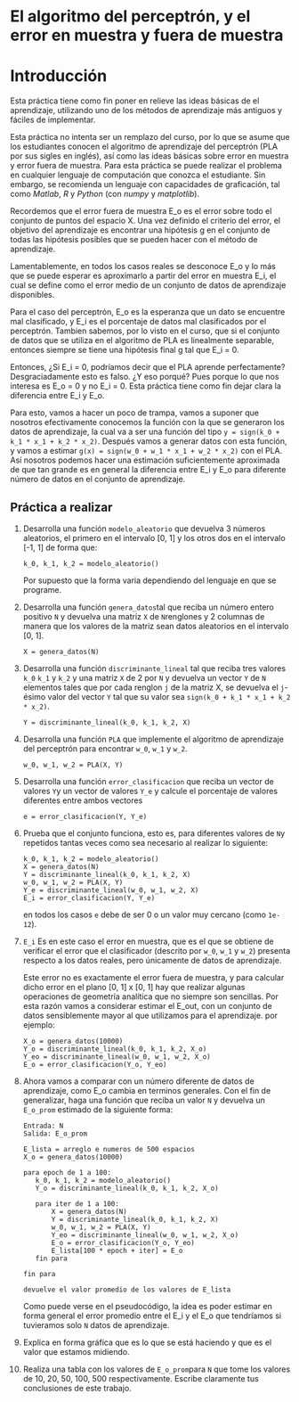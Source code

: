 # El algoritmo del perceptrón, y el error en muestra y fuera de muestra

# Introducción 

Esta práctica tiene como fin poner en relieve las ideas básicas de el aprendizaje, utilizando uno de los métodos de aprendizaje más antiguos y fáciles de implementar.

Esta práctica no intenta ser un remplazo del curso, por lo que se asume que los estudiantes conocen el algoritmo de aprendizaje del perceptrón (PLA por sus sigles en inglés), así como las ideas básicas sobre error en muestra y error fuera de muestra. Para esta práctica se puede realizar el problema en cualquier lenguaje de computación que conozca el estudiante. Sin embargo, se recomienda un lenguaje con capacidades de graficación, tal como *Matlab*, *R* y *Python* (con *numpy* y *matplotlib*).

Recordemos que el error fuera de muestra E_o es el error sobre todo el conjunto de puntos del espacio X. Una vez definido el criterio del error, el objetivo del aprendizaje es encontrar una hipótesis g en el conjunto de todas las hipótesis posibles que se pueden hacer con el método de aprendizaje. 

Lamentablemente, en todos los casos reales se desconoce E_o y lo más que se puede esperar es aproximarlo a partir del error en muestra E_i, el cual se define como el error medio de un conjunto de datos de aprendizaje disponibles. 

Para el caso del perceptrón, E_o es la esperanza que un dato se encuentre mal clasificado, y E_i es el porcentaje de datos mal clasificados por el perceptrón. Tambien sabemos, por lo visto en el curso, que si el conjunto de datos 
que se utiliza en el algoritmo de PLA es linealmente separable, entonces siempre se tiene una hipótesis final g tal que E_i = 0. 

Entonces, ¿Si E_i = 0, podríamos decir que el PLA aprende perfectamente? Desgraciadamente esto es falso. ¿Y eso porqué? Pues porque lo que nos interesa es E_o = 0 y no E_i = 0. Esta práctica tiene como fin dejar clara la diferencia entre E_i y E_o.

Para esto, vamos a hacer un poco de trampa, vamos a suponer que nosotros efectivamente conocemos la función  con la que se generaron los datos de aprendizaje, la cual va a ser una función del tipo `y = sign(k_0 + k_1 * x_1 + k_2 * x_2)`. Después vamos a generar datos con esta función, y vamos a estimar `g(x) = sign(w_0 + w_1 * x_1 + w_2 * x_2)` con el PLA. Así nosotros podemos hacer una estimación suficientemente aproximada de que tan grande es en general la diferencia entre E_i y E_o para diferente número de datos en el conjunto de aprendizaje.

## Práctica a realizar

1. Desarrolla una función `modelo_aleatorio` que devuelva 3 números aleatorios, el primero en el intervalo [0, 1] 
   y los otros dos en el intervalo [-1, 1] de forma que:
   ```
   k_0, k_1, k_2 = modelo_aleatorio()
   ```
   Por supuesto que la forma varia dependiendo del lenguaje en que se programe.
   
2. Desarrolla una función `genera_datos`tal que reciba un número entero positivo `N` y devuelva una matriz `X` 
   de `N`renglones y 2 columnas de manera que los valores de la matriz sean datos aleatorios en el intervalo [0, 1].
   ```
   X = genera_datos(N)
   ```

3. Desarrolla una función `discriminante_lineal` tal que reciba tres valores `k_0` `k_1` y `k_2` y  una matriz `X` de    2 por `N` y devuelva un vector `Y` de `N` elementos tales que por cada renglon `j` de la matriz X, se devuelva el 
   `j`-ésimo valor del vector `Y` tal que su valor sea `sign(k_0 + k_1 * x_1 + k_2 * x_2)`.
   ```
   Y = discriminante_lineal(k_0, k_1, k_2, X) 
   ```
   
4. Desarrolla una función `PLA` que implemente el algoritmo de aprendizaje del perceptrón para encontrar 
   `w_0`, `w_1` y `w_2`.
   ```
   w_0, w_1, w_2 = PLA(X, Y)
   ```
   
5. Desarrolla una función `error_clasificacion` que reciba un vector de valores `Y`y un vector de valores `Y_e` y 
   calcule el porcentaje de valores diferentes entre ambos vectores
   ```
   e = error_clasificacion(Y, Y_e)
   ```

6. Prueba que el conjunto funciona, esto es, para diferentes valores de `N`y repetidos tantas veces 
   como sea necesario al realizar lo siguiente:
   ```
   k_0, k_1, k_2 = modelo_aleatorio()
   X = genera_datos(N)
   Y = discriminante_lineal(k_0, k_1, k_2, X)
   w_0, w_1, w_2 = PLA(X, Y)
   Y_e = discriminante_lineal(w_0, w_1, w_2, X)
   E_i = error_clasificacion(Y, Y_e)
   ```
   en todos los casos `e` debe de ser 0 o un valor muy cercano (como `1e-12`).
   
7. `E_i` Es en este caso el error en muestra, que es el que se obtiene de verificar el error que el clasificador
   (descrito por `w_0`, `w_1` y `w_2`) presenta respecto a los datos reales, pero únicamente de datos de aprendizaje.
   
   Este error no es exactamente el error fuera de muestra, y para calcular dicho error en el plano [0, 1] x [0, 1]
   hay que realizar algunas operaciones de geometría analítica que no siempre son sencillas. Por esta razón vamos a
   considerar estimar el E_out, con un conjunto de datos sensiblemente mayor al que utilizamos para el aprendizaje.
   por ejemplo:
   ```
   X_o = genera_datos(10000)
   Y_o = discriminante_lineal(k_0, k_1, k_2, X_o)
   Y_eo = discriminante_lineal(w_0, w_1, w_2, X_o)
   E_o = error_clasificacion(Y_o, Y_eo)
   ```
   
8. Ahora vamos a comparar con un número diferente de datos de aprendizaje, como E_o cambia en terminos generales. 
   Con el fin de generalizar, haga una función que reciba un valor `N` y devuelva un `E_o_prom` estimado de la 
   siguiente forma:
   ```
   Entrada: N
   Salida: E_o_prom
   
   E_lista = arreglo e numeros de 500 espacios
   X_o = genera_datos(10000)

   para epoch de 1 a 100:
      k_0, k_1, k_2 = modelo_aleatorio()
      Y_o = discriminante_lineal(k_0, k_1, k_2, X_o)

      para iter de 1 a 100:
          X = genera_datos(N)
          Y = discriminante_lineal(k_0, k_1, k_2, X)
          w_0, w_1, w_2 = PLA(X, Y)
          Y_eo = discriminante_lineal(w_0, w_1, w_2, X_o)
          E_o = error_clasificacion(Y_o, Y_eo)
          E_lista[100 * epoch + iter] = E_o
      fin para

   fin para

   devuelve el valor promedio de los valores de E_lista
   ```
   Como puede verse en el pseudocódigo, la idea es poder estimar en forma general el error promedio entre el 
   E_i y el E_o que tendríamos si tuvieramos solo `N` datos de aprendizaje. 

9. Explica en forma gráfica que es lo que se está haciendo y que es el valor que estamos midiendo.

10. Realiza una tabla con los valores de `E_o_prom`para `N` que tome los valores de 10, 20, 50, 100, 500 
    respectivamente. Escribe claramente tus conclusiones de este trabajo. 

